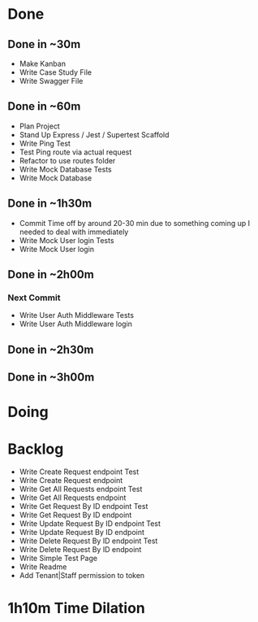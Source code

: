 # Done

## Done in ~30m
* Make Kanban
* Write Case Study File
* Write Swagger File
## Done in ~60m
* Plan Project
* Stand Up Express / Jest / Supertest Scaffold
* Write Ping Test
* Test Ping route via actual request
* Refactor to use routes folder
* Write Mock Database Tests
* Write Mock Database
## Done in ~1h30m
* Commit Time off by around 20-30 min due to something coming up I needed to deal with immediately
* Write Mock User login Tests
* Write Mock User login
## Done in ~2h00m
### Next Commit
* Write User Auth Middleware Tests
* Write User Auth Middleware login
## Done in ~2h30m
## Done in ~3h00m

# Doing

# Backlog
* Write Create Request endpoint Test
* Write Create Request endpoint
* Write Get All Requests endpoint Test
* Write Get All Requests endpoint
* Write Get Request By ID endpoint Test
* Write Get Request By ID endpoint
* Write Update Request By ID endpoint Test
* Write Update Request By ID endpoint
* Write Delete Request By ID endpoint Test
* Write Delete Request By ID endpoint
* Write Simple Test Page
* Write Readme
* Add Tenant|Staff permission to token

# 1h10m Time Dilation